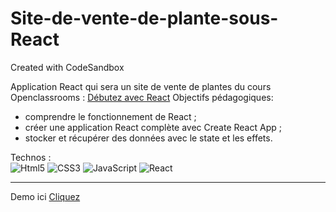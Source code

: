 # Site-de-vente-de-plante-sous-React
Created with CodeSandbox

Application React qui sera un site de vente de plantes du cours Openclassrooms : [Débutez avec React](https://openclassrooms.com/fr/courses/7008001-debutez-avec-react)
Objectifs pédagogiques: 
* comprendre le fonctionnement de React ;
* créer une application React complète avec Create React App ;
* stocker et récupérer des données avec le state et les effets.

Technos :  
![Html5](https://img.shields.io/badge/HTML5-E34F26?style=for-the-badge&logo=html5&logoColor=white) 
![CSS3](https://img.shields.io/badge/CSS3-1572B6?style=for-the-badge&logo=css3&logoColor=white) 
![JavaScript](https://img.shields.io/badge/JavaScript-323330?style=for-the-badge&logo=javascript&logoColor=F7DF1E) 
![React](https://img.shields.io/badge/React-20232A?style=for-the-badge&logo=react&logoColor=61DAFB) 

-------------------------------------

Demo ici [Cliquez](https://6dhcpr.csb.app/)
